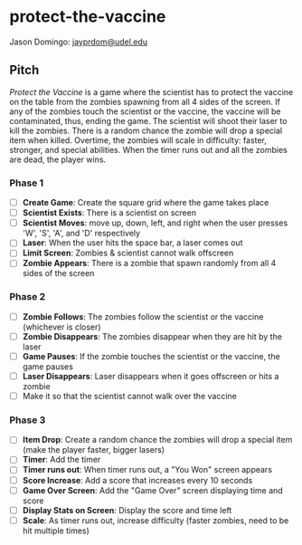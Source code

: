 # protect-the-vaccine
Jason Domingo: jayprdom@udel.edu

## Pitch
*Protect the Vaccine* is a game where the scientist has to protect the vaccine on the table
from the zombies spawning from all 4 sides of the screen. If any of the zombies touch the scientist or the vaccine,
the vaccine will be contaminated, thus, ending the game. The scientist will shoot their laser to kill the zombies. 
There is a random chance the zombie will drop a special item when killed. Overtime, the zombies will scale 
in difficulty: faster, stronger, and special abilities. When the timer runs out and all the zombies are dead, 
the player wins.

### Phase 1
- [ ] <b>Create Game</b>: Create the square grid where the game takes place
- [ ] <b>Scientist Exists</b>: There is a scientist on screen
- [ ] <b>Scientist Moves</b>: move up, down, left, and right when the user presses 'W', 'S', 'A', and 'D' respectively
- [ ] <b>Laser</b>: When the user hits the space bar, a laser comes out
- [ ] <b>Limit Screen</b>: Zombies & scientist cannot walk offscreen
- [ ] <b>Zombie Appears</b>: There is a zombie that spawn randomly from all 4 sides of the screen

### Phase 2
- [ ] <b>Zombie Follows</b>: The zombies follow the scientist or the vaccine (whichever is closer)
- [ ] <b>Zombie Disappears</b>: The zombies disappear when they are hit by the laser
- [ ] <b>Game Pauses</b>: If the zombie touches the scientist or the vaccine, the game pauses
- [ ] <b>Laser Disappears</b>: Laser disappears when it goes offscreen or hits a zombie
- [ ] Make it so that the scientist cannot walk over the vaccine

### Phase 3
- [ ] <b>Item Drop</b>: Create a random chance the zombies will drop a special item (make the player faster, bigger lasers)
- [ ] <b>Timer</b>: Add the timer
- [ ] <b>Timer runs out</b>: When timer runs out, a "You Won" screen appears
- [ ] <b>Score Increase</b>: Add a score that increases every 10 seconds
- [ ] <b>Game Over Screen</b>: Add the "Game Over" screen displaying time and score
- [ ] <b>Display Stats on Screen</b>: Display the score and time left
- [ ] <b>Scale</b>: As timer runs out, increase difficulty (faster zombies, need to be hit multiple times)